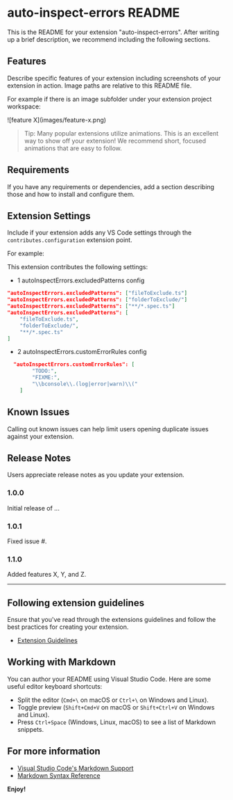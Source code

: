 # auto-inspect-errors README

This is the README for your extension "auto-inspect-errors". After writing up a brief description, we recommend including the following sections.

## Features

Describe specific features of your extension including screenshots of your extension in action. Image paths are relative to this README file.

For example if there is an image subfolder under your extension project workspace:

\!\[feature X\]\(images/feature-x.png\)

> Tip: Many popular extensions utilize animations. This is an excellent way to show off your extension! We recommend short, focused animations that are easy to follow.

## Requirements

If you have any requirements or dependencies, add a section describing those and how to install and configure them.

## Extension Settings

Include if your extension adds any VS Code settings through the `contributes.configuration` extension point.

For example:

This extension contributes the following settings:

* 1 autoInspectErrors.excludedPatterns config

```json
"autoInspectErrors.excludedPatterns": ["fileToExclude.ts"]
"autoInspectErrors.excludedPatterns": ["folderToExclude/"]
"autoInspectErrors.excludedPatterns": ["**/*.spec.ts"]
"autoInspectErrors.excludedPatterns": [
    "fileToExclude.ts",
    "folderToExclude/",
    "**/*.spec.ts"
]
```

* 2 autoInspectErrors.customErrorRules config

```json
  "autoInspectErrors.customErrorRules": [
        "TODO:",
        "FIXME:",
        "\\bconsole\\.(log|error|warn)\\("
    ]
```

## Known Issues

Calling out known issues can help limit users opening duplicate issues against your extension.

## Release Notes

Users appreciate release notes as you update your extension.

### 1.0.0

Initial release of ...

### 1.0.1

Fixed issue #.

### 1.1.0

Added features X, Y, and Z.

---

## Following extension guidelines

Ensure that you've read through the extensions guidelines and follow the best practices for creating your extension.

* [Extension Guidelines](https://code.visualstudio.com/api/references/extension-guidelines)

## Working with Markdown

You can author your README using Visual Studio Code. Here are some useful editor keyboard shortcuts:

* Split the editor (`Cmd+\` on macOS or `Ctrl+\` on Windows and Linux).
* Toggle preview (`Shift+Cmd+V` on macOS or `Shift+Ctrl+V` on Windows and Linux).
* Press `Ctrl+Space` (Windows, Linux, macOS) to see a list of Markdown snippets.

## For more information

* [Visual Studio Code's Markdown Support](http://code.visualstudio.com/docs/languages/markdown)
* [Markdown Syntax Reference](https://help.github.com/articles/markdown-basics/)

**Enjoy!**
